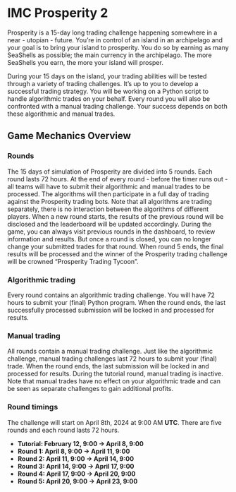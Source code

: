 # IMC Prosperity 2
Prosperity is a 15-day long trading challenge happening somewhere in a near - utopian - future. You’re in control of an island in an archipelago and your goal is to bring your island to prosperity. You do so by earning as many SeaShells as possible; the main currency in the archipelago. The more SeaShells you earn, the more your island will prosper. 

During your 15 days on the island, your trading abilities will be tested through a variety of trading challenges. It’s up to you to develop a successful trading strategy. You will be working on a Python script to handle algorithmic trades on your behalf. Every round you will also be confronted with a manual trading challenge. Your success depends on both these algorithmic and manual trades.
## Game Mechanics Overview
### Rounds

The 15 days of simulation of Prosperity are divided into 5 rounds. Each round lasts 72 hours. At the end of every round - before the timer runs out - all teams will have to submit their algorithmic and manual trades to be processed. The algorithms will then participate in a full day of trading against the Prosperity trading bots. Note that all algorithms are trading separately, there is no interaction between the algorithms of different players. When a new round starts, the results of the previous round will be disclosed and the leaderboard will be updated accordingly. During the game, you can always visit previous rounds in the dashboard, to review information and results. But once a round is closed, you can no longer change your submitted trades for that round. When round 5 ends, the final results will be processed and the winner of the Prosperity trading challenge will be crowned “Prosperity Trading Tycoon”.

### Algorithmic trading

Every round contains an algorithmic trading challenge. You will have 72 hours to submit your (final) Python program. When the round ends, the last successfully processed submission will be locked in and processed for results.
### Manual trading

All rounds contain a manual trading challenge. Just like the algorithmic challenge, manual trading challenges last 72 hours to submit your (final) trade. When the round ends, the last submission will be locked in and processed for results. During the tutorial round, manual trading is inactive. Note that manual trades have no effect on your algorithmic trade and can be seen as separate challenges to gain additional profits. 

### Round timings

The challenge will start on April 8th, 2024 at 9:00 AM **UTC**. There are five rounds and each round lasts 72 hours.

- **Tutorial: February 12, 9:00 → April 8, 9:00**
- **Round 1: April 8, 9:00 → April 11, 9:00**
- **Round 2: April 11, 9:00 → April 14, 9:00**
- **Round 3: April 14, 9:00 → April 17, 9:00**
- **Round 4: April 17, 9:00 → April 20, 9:00**
- **Round 5: April 20, 9:00 → April 23, 9:00**
